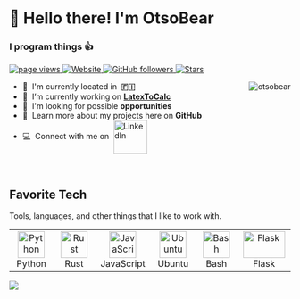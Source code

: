 <h1 align="left" id="otsobear-title">👋 Hello there! I'm OtsoBear</h1>
<h3 align="left">I program things 👍</h3>

<p align="left">
  <a href="https://github.com/OtsoBear/OtsoBear">
    <img src="https://komarev.com/ghpvc/?username=otsobear" alt="page views" />
  </a>
  <a href="https://otso.veistera.com">
    <img alt="Website" src="https://img.shields.io/website?url=https%3A%2F%2Fotso.veistera.com">
  </a>
  <a href="https://github.com/OtsoBear?tab=followers">
    <img alt="GitHub followers" src="https://img.shields.io/github/followers/OtsoBear?style=flat&logo=github">
  </a>
  <a href="https://github.com/OtsoBear?tab=stars">
    <img alt="Stars" src="https://img.shields.io/github/stars/otsobear?style=flat&logo=github">
  </a>
</p>

<a href="#otsobear-title">
  <img src="https://github-readme-stats.vercel.app/api?username=otsobear&show_icons=true&theme=dark" alt="otsobear" align="right" />
</a>
</a>

- :office: &nbsp;I'm currently located in &nbsp;**🇫🇮**
- :seedling: &nbsp;I’m currently working on **<a href="https://github.com/OtsoBear/LatexToCalc" target="_blank">LatexToCalc</a>**
- :speech_balloon: &nbsp;I'm looking for possible **opportunities**
- :book: &nbsp;Learn more about my projects here on **GitHub**
- :computer: &nbsp;Connect with me on 
  <a href="https://www.linkedin.com/in/otso-veistera/" target="_blank">
    <img src="https://img.shields.io/badge/-LinkedIn-blue?style=flat-square&logo=Linkedin&logoColor=white" alt="LinkedIn" width="60" style="vertical-align: middle; margin-left: 4px;">
  </a>
<br>


<h2 align="left" id="otsobear-tech">Favorite Tech</h2>
<p>Tools, languages, and other things that I like to work with.</p>

<table>
  <tr>
    <td align="center" width="96">
      <a href="#otsobear-tech">
        <img src="https://cdn.jsdelivr.net/gh/devicons/devicon@latest/icons/python/python-original.svg" width="48" height="48" alt="Python" />
      </a><br>Python
    </td>
    <td align="center" width="96">
      <a href="#otsobear-tech">
        <img src="https://svgshare.com/i/1B_5.svg" width="48" height="48" alt="Rust" />
      </a><br>Rust
    </td>
    <td align="center" width="96">
      <a href="#otsobear-tech">
        <img src="https://cdn.jsdelivr.net/gh/devicons/devicon@latest/icons/javascript/javascript-original.svg" width="48" height="48" alt="JavaScript" />
      </a><br>JavaScript
    </td>
    <td align="center" width="96">
      <a href="#otsobear-tech">
        <img src="https://cdn.jsdelivr.net/gh/devicons/devicon@latest/icons/ubuntu/ubuntu-original.svg" width="48" height="48" alt="Ubuntu" />
      </a><br>Ubuntu
    </td>
    <td align="center" width="96">
      <a href="#otsobear-tech">
        <img src="https://cdn.jsdelivr.net/gh/devicons/devicon@latest/icons/bash/bash-original.svg" width="48" height="48" alt="Bash" />
      </a><br>Bash
    </td>
    <td align="center" width="96">
      <a href="#otsobear-tech">
        <img src="https://svgshare.com/i/1BZ2.svg" width="75" height="48" alt="Flask" />
      </a><br>Flask
    </td>
  </tr>
</table>

![](https://hit.yhype.me/github/profile?user_id=101503120)
